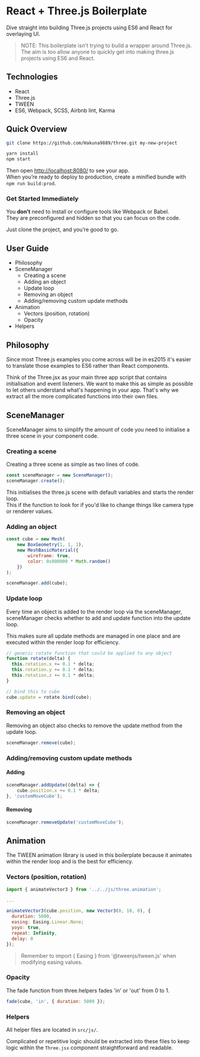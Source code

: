 # React + Three.js Boilerplate

Dive straight into building Three.js projects using ES6 and React for overlaying UI.

> NOTE: This boilerplate isn't trying to build a wrapper around Three.js. The aim is too allow anyone to quickly get into making three.js projects using ES6 and React.

## Technologies

- React
- Three.js
- TWEEN
- ES6, Webpack, SCSS, Airbnb lint, Karma

## Quick Overview

```sh
git clone https://github.com/Hakuna9889/three.git my-new-project

yarn install
npm start
```

Then open [http://localhost:8080/](http://localhost:8080/) to see your app.<br>
When you’re ready to deploy to production, create a minified bundle with `npm run build:prod`.

### Get Started Immediately

You **don’t** need to install or configure tools like Webpack or Babel.<br>
They are preconfigured and hidden so that you can focus on the code.

Just clone the project, and you’re good to go.

## User Guide

- Philosophy
- SceneManager
    - Creating a scene
    - Adding an object
    - Update loop
    - Removing an object
    - Adding/removing custom update methods
- Animation
    - Vectors (position, rotation)
    - Opacity
- Helpers

## Philosophy

Since most Three.js examples you come across will be in es2015 it's easier to translate those examples to ES6 rather than React components.

Think of the Three.jsx as your main three app script that contains initialisation and event listeners. We want to make this as simple as possible to let others understand what's happening in your app. That's why we extract all the more complicated functions into their own files.


## SceneManager

SceneManager aims to simplify the amount of code you need to initialise a three scene in your component code.

### Creating a scene

Creating a three scene as simple as two lines of code.

```javascript
const sceneManager = new SceneManager();
sceneManager.create();
```

This initialises the three.js scene with default variables and starts the render loop.<br>
This if the function to look for if you'd like to change things like camera type or renderer values.

### Adding an object

```javascript
const cube = new Mesh(
    new BoxGeometry(1, 1, 1),
    new MeshBasicMaterial({
        wireframe: true,
        color: 0x000000 * Math.random()
    })
);

sceneManager.add(cube);
```

### Update loop

Every time an object is added to the render loop via the sceneManager, sceneManager checks whether to add and update function into the update loop.

This makes sure all update methods are managed in one place and are executed within the render loop for efficiency.

```javascript
// generic rotate function that could be applied to any object
function rotate(delta) {
  this.rotation.x += 0.1 * delta;
  this.rotation.y += 0.1 * delta;
  this.rotation.z += 0.1 * delta;
}

// bind this to cube
cube.update = rotate.bind(cube);

```

### Removing an object

Removing an object also checks to remove the update method from the update loop.

```javascript
sceneManager.remove(cube);
```

### Adding/removing custom update methods

#### Adding

```javascript
sceneManager.addUpdate((delta) => {
    cube.position.x += 0.1 * delta;
}, 'customMoveCube');
```

#### Removing

```javascript
sceneManager.removeUpdate('customMoveCube');
```

## Animation

The TWEEN animation library is used in this boilerplate because it animates within the render loop and is the best for efficiency.

### Vectors (position, rotation)

```javascript
import { animateVector3 } from '../../js/three.animation';

...

animateVector3(cube.position, new Vector3(0, 10, 0), {
  duration: 5000,
  easing: Easing.Linear.None;
  yoyo: true,
  repeat: Infinity,
  delay: 0
});
```

> Remember to import { Easing } from '@tweenjs/tween.js' when modifying easing values.

### Opacity

The fade function from three.helpers fades 'in' or 'out' from 0 to 1.

```javascript
fade(cube, 'in', { duration: 5000 });
```

### Helpers

All helper files are located in `src/js/`.

Complicated or repetitive logic should be extracted into these files to keep logic within the `Three.jsx` component straightforward and readable.
